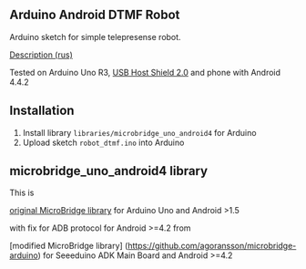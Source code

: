 ## Arduino Android DTMF Robot

Arduino sketch for simple telepresense robot.

[Description (rus)](http://mdemetrio.livejournal.com/15649.html)

Tested on Arduino Uno R3, [USB Host Shield 2.0](http://www.dx.com/p/usb-host-shield-2-0-board-166217) and phone with Android 4.4.2

## Installation

1. Install library `libraries/microbridge_uno_android4` for Arduino
2. Upload sketch `robot_dtmf.ino` into Arduino

## microbridge_uno_android4 library

This is

[original MicroBridge library](http://code.google.com/p/microbridge/) for Arduino Uno and Android >1.5

with fix for ADB protocol for Android >=4.2 from 

[modified MicroBridge library] (https://github.com/agoransson/microbridge-arduino) for Seeeduino ADK Main Board and Android >=4.2